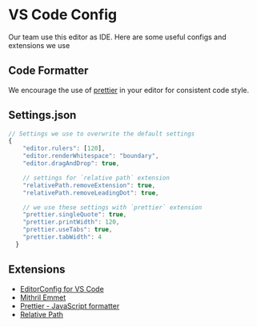 # VS Code Config 

Our team use this editor as IDE. 
Here are some useful configs and extensions we use

## Code Formatter

We encourage the use of [prettier](https://github.com/prettier/prettier) in your editor for consistent code style.

## Settings.json

```javascript
// Settings we use to overwrite the default settings
{
    "editor.rulers": [120],
    "editor.renderWhitespace": "boundary",
    "editor.dragAndDrop": true,

    // settings for `relative path` extension
    "relativePath.removeExtension": true,
    "relativePath.removeLeadingDot": true,

    // we use these settings with `prettier` extension
    "prettier.singleQuote": true,
    "prettier.printWidth": 120,
    "prettier.useTabs": true,
    "prettier.tabWidth": 4
  }
```

## Extensions 

* [EditorConfig for VS Code](https://marketplace.visualstudio.com/items?itemName=EditorConfig.EditorConfig)
* [Mithril Emmet](https://marketplace.visualstudio.com/items?itemName=FallenMax.mithril-emmet)
* [Prettier - JavaScript formatter](https://marketplace.visualstudio.com/items?itemName=esbenp.prettier-vscode)
* [Relative Path](https://marketplace.visualstudio.com/items?itemName=jakob101.RelativePath)
